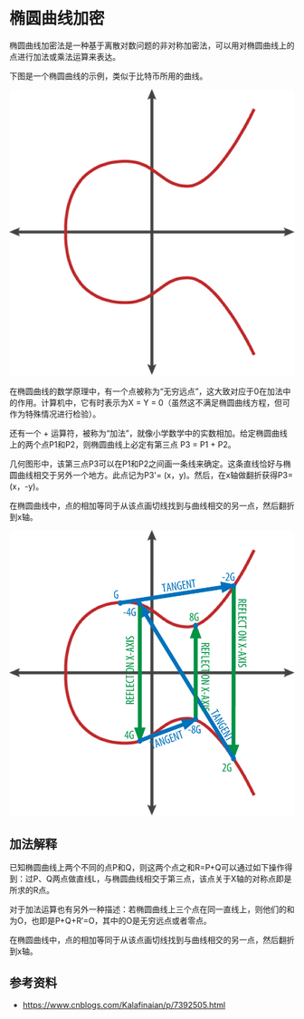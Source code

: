# 椭圆曲线加密
椭圆曲线加密法是一种基于离散对数问题的非对称加密法，可以用对椭圆曲线上的点进行加法或乘法运算来表达。

下图是一个椭圆曲线的示例，类似于比特币所用的曲线。

![](./imgs/EllipticCurve.png)

在椭圆曲线的数学原理中，有一个点被称为“无穷远点”，这大致对应于0在加法中的作用。计算机中，它有时表示为X = Y = 0（虽然这不满足椭圆曲线方程，但可作为特殊情况进行检验）。

还有一个 + 运算符，被称为“加法”，就像小学数学中的实数相加。给定椭圆曲线上的两个点P1和P2，则椭圆曲线上必定有第三点 P3 = P1 + P2。

几何图形中，该第三点P3可以在P1和P2之间画一条线来确定。这条直线恰好与椭圆曲线相交于另外一个地方。此点记为P3'= (x，y)。然后，在x轴做翻折获得P3=(x，-y)。

在椭圆曲线中，点的相加等同于从该点画切线找到与曲线相交的另一点，然后翻折到x轴。

![](./imgs/EllipticCurve2.png)



 
## 加法解释    
已知椭圆曲线上两个不同的点P和Q，则这两个点之和R=P+Q可以通过如下操作得到：过P、Q两点做直线L，与椭圆曲线相交于第三点，该点关于X轴的对称点即是所求的R点。

对于加法运算也有另外一种描述：若椭圆曲线上三个点在同一直线上，则他们的和为O，也即是P+Q+R′=O，其中的O是无穷远点或者零点。

在椭圆曲线中，点的相加等同于从该点画切线找到与曲线相交的另一点，然后翻折到x轴。

## 参考资料
* https://www.cnblogs.com/Kalafinaian/p/7392505.html